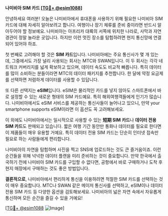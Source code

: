 **나미비아 SIM 카드 [[TG💪+ @esim1088](https://t.me/s/esim1088)]**

안녕하세요 여러분! 오늘은 나미비아에서 휴대폰을 사용하기 위해 필요한 나미비아 SIM 카드에 대해 자세히 알아보려고 합니다. 여행이나 장기 체류를 준비 중이라면 반드시 알아두어야 할 정보예요. 나미비아는 아프리카 대륙의 서쪽에 위치한 나라로, 사막과 자연 경관이 정말 놀라운 곳입니다. 하지만 이런 멋진 장소를 탐험하려면 현지 통신망에 연결되어 있어야 하죠.

첫 번째로 고려해야 할 것은 **SIM 카드**입니다. 나미비아에는 주요 통신사가 몇 개 있는데, 그중에서도 가장 널리 사용되는 회사는 MTC와 SWAN입니다. 이 두 회사는 각각 네트워크 커버리지를 넓게 확보하고 있으며, 데이터 속도도 비교적 빠릅니다. 특히 데이터를 많이 소비하는 분들이라면 MTC의 데이터 패키지를 추천합니다. 한 달에 약정 요금제를 선택하면 저렴하게 데이터를 사용할 수 있답니다.

또 다른 선택지는 **eSIM**입니다. eSIM은 물리적인 카드를 넣지 않아도 스마트폰에서 바로 설정할 수 있는 새로운 형태의 SIM 카드예요. 특히 해외여행객들에게 인기가 많습니다. 나미비아에서도 eSIM 서비스를 제공하는 통신사들이 늘어나고 있으니, 만약 your smartphone supports eSIM이라면 이 옵션도 꼭 고려해보세요.

이 외에도 나미비아에서는 일시적으로 사용할 수 있는 **短期 SIM 카드**나 **데이터 전용 SIM 카드**도 판매되고 있습니다. 짧은 여행 기간 동안만 통화나 데이터를 필요로 한다면 이 제품들이 매우 유용할 거예요. 특히 데이터 전용 SIM 카드는 단순히 인터넷 접속만 필요로 하는 사람들에게 편리합니다.

나미비아의 자연을 탐험하며 사진을 찍고 SNS에 업로드하는 것도 큰 즐거움이죠. 이런 순간들을 위해 넉넉한 데이터 플랜을 미리 준비하는 것이 중요합니다. 만약 한국에서 출국하기 전에 나미비아 SIM 카드를 구입할 수 없다면, 공항에서 바로 구매하거나 도착 후 현지 매장에서 구매하는 것도 좋은 방법입니다.

**결론적으로**, 나미비아에서 편리하게 통신을 이용하려면 적절한 SIM 카드를 선택하는 것이 매우 중요합니다. MTC나 SWAN 같은 메이저 통신사를 선택하고, eSIM이나 데이터 전용 SIM 카드 등 다양한 옵션을 검토해보세요. 나미비아의 넓은 자연 속에서 자유롭게 통신하며 모든 순간을 즐길 수 있을 거예요!

[[TG💪+ @esim1088](https://t.me/s/esim1088) ![Image](https://i.postimg.cc/Y0z9fWf4/image.png)]